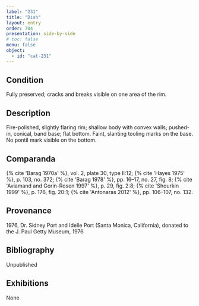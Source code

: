 ```yaml
---
label: "231"
title: "Dish"
layout: entry
order: 704
presentation: side-by-side
# toc: false
menu: false
object:
  - id: "cat-231"
---
```


## Condition

Fully preserved; cracks and breaks visible on one area of the rim.

## Description

Fire-polished, slightly flaring rim; shallow body with convex walls; pushed-in, conical, band base; flat bottom. Faint, slanting tooling marks on the base. No pontil mark visible on the bottom.

## Comparanda

{% cite 'Barag 1970a' %}, vol. 2, plate 30, type II:12; {% cite 'Hayes 1975' %}, p. 103, no. 372; {% cite 'Barag 1978' %}, pp. 16–17, no. 27, fig. 8; {% cite 'Aviamand and Gorin-Rosen 1997' %}, p. 29, fig. 2:8; {% cite 'Shourkin 1999' %}, p. 176, fig. 20:1; {% cite 'Antonaras 2012' %}, pp. 106–107, no. 132.

## Provenance

1976, Dr. Sidney Port and Idelle Port (Santa Monica, California), donated to the J. Paul Getty Museum, 1976

## Bibliography

Unpublished

## Exhibitions

None